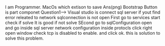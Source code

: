 I am Programmer.
MacOs which extison to save Ans(png)
Bootstrap Button is part componet
Question1-->
Visual studio is connect sql server if yout find error releated to network sqlconnection is not open 
First go to  services  start check if solve It is good if not solve 
SEcond  go to sqlConfiguration open and go inside sql server network configuration inside protocls click right open window check tcp is disabled to enable. and click ok.
this is solution to solve this problem.
